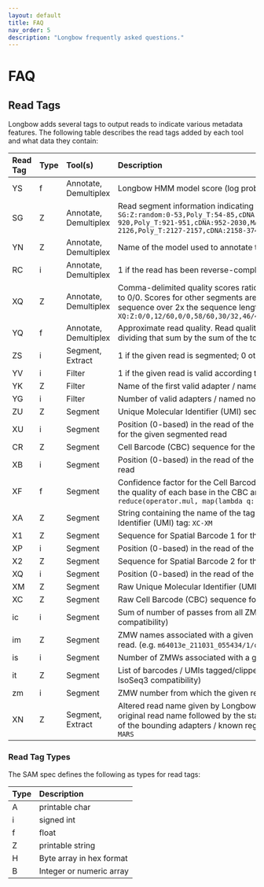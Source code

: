 ```yaml
---
layout: default
title: FAQ
nav_order: 5
description: "Longbow frequently asked questions."
---
```


# FAQ

## Read Tags

Longbow adds several tags to output reads to indicate various metadata features.  The following table describes 
the read tags added by each tool and what data they contain:

| Read Tag | Type | Tool(s) | Description |
|:---|:---|:---|:---|
| YS | f | Annotate, Demultiplex | Longbow HMM model score (log probability) |
| SG | Z | Annotate, Demultiplex | Read segment information indicating the boundaries and labels of each segment in the read.   For example:   ```  SG:Z:random:0-53,Poly_T:54-85,cDNA:86-823,MARS:824-853,N:854-869,VENUS:870-894,CBC:895-910,UMI:911-920,Poly_T:921-951,cDNA:952-2030,MARS:2031-2060,O:2061-2076,VENUS:2077-2100,CBC:2101-2116,UMI:2117-2126,Poly_T:2127-2157,cDNA:2158-3747,MARS:3748-3777,P:3778-3794 ``` |
| YN | Z | Annotate, Demultiplex | Name of the model used to annotate the reads |
| RC | i | Annotate, Demultiplex | 1 if the read has been reverse-complemented; 0 otherwise |
| XQ | Z | Annotate, Demultiplex | Comma-delimited quality scores ratios for each segment in a given read.  Scores for random segments are set to 0/0.   Scores for other segments are the optimal alignment score (Smith-Waterman) for the expected sequence over 2x the sequence length.   For example:   ```XQ:Z:0/0,12/60,0/0,58/60,30/32,46/46,0/0,0/0,60/60,0/0,58/60,30/32,46/46,0/0,0/0,60/60,0/0,58/60,32/32``` |
| YQ | f | Annotate, Demultiplex | Approximate read quality.  Read quality is approximated by summing the individual segment scores and dividing that sum by the sum of the total possible (best) scores (as defined by the `XQ` tag). |
| ZS | i | Segment, Extract | 1 if the given read is segmented; 0 otherwise |
| YV | i | Filter | 1 if the given read is valid according to the expected order of the model segments; 0 otherwise |
| YK | Z | Filter | Name of the first valid adapter / named non-random region in the given read |
| YG | i | Filter | Number of valid adapters / named non-random regions in the given read |
| ZU | Z | Segment | Unique Molecular Identifier (UMI) sequence for the given segmented read |
| XU | i | Segment | Position (0-based) in the read of the first base in the annotated Unique Molecular Identifier (UMI) sequence for the given segmented read |
| CR | Z | Segment | Cell Barcode (CBC) sequence for the given segmented read |
| XB | i | Segment | Position (0-based) in the read of the first base in the Cell Barcode (CBC) sequence in the given segmented read |
| XF | f | Segment | Confidence factor for the Cell Barcode (CBC) in the given segmented read.  The confidence factor is based on the quality of each base in the CBC and is given by the following:  ``` scale_factor = 100 scale_factor * reduce(operator.mul, map(lambda q: 1. - 10 ** (-(ord(q) - 33.) / 10), qual_string))  ``` |
| XA | Z | Segment | String containing the name of the tag containing the Cell Barcode (CBC) tag followed by the Unique Molecular Identifier (UMI) tag:  `XC-XM` |
| X1 | Z | Segment | Sequence for Spatial Barcode 1 for the given segmented read |
| XP | i | Segment | Position (0-based) in the read of the first base in the Spatial Barcode 1 sequence in the given segmented read |
| X2 | Z | Segment | Sequence for Spatial Barcode 2 for the given segmented read |
| XQ | i | Segment | Position (0-based) in the read of the first base in the Spatial Barcode 2 sequence in the given segmented read |
| XM | Z | Segment | Raw Unique Molecular Identifier (UMI) sequence for the given segmented read (for IsoSeq3 compatibility) |
| XC | Z | Segment | Raw Cell Barcode (CBC) sequence for the given segmented read (for IsoSeq3 compatibility) |
| ic | i | Segment | Sum of number of passes from all ZMWs used to create consensus.  Always set to 1.  (for IsoSeq3 compatibility) |
| im | Z | Segment | ZMW names associated with a given segmented read.  Set to the name of the parent read for a segmented read. (e.g. `m64013e_211031_055434/1/ccs`).  (for IsoSeq3 compatibility) |
| is | i | Segment | Number of ZMWs associated with a given segmented read.  Always set to 1.  (for IsoSeq3 compatibility) |
| it | Z | Segment | List of barcodes / UMIs tagged/clipped during segmentation (e.g. `it:Z:CATTAGGTCATCCCTA,AAATTTTGGA`) (for IsoSeq3 compatibility) |
| zm | i | Segment | ZMW number from which the given read originates.  (for IsoSeq3 compatibility) |
| XN | Z | Segment, Extract | Altered read name given by Longbow to a segmented read (used for debugging).  This name consists of the original read name followed by the start and end positions of the segment on the original read, then the names of the bounding adapters / known regions.  For example:  `XN:Z:m64013e_211029_235558/24/ccs/0_1960/START-MARS` |
### Read Tag Types
The SAM spec defines the following as types for read tags:

| Type | Description |
|:------|:-------------|
| A | printable char |
| i | signed int |
| f | float |
| Z | printable string |
| H | Byte array in hex format |
| B | Integer or numeric array |